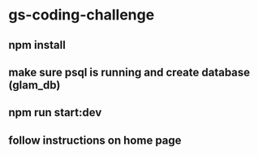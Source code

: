 # gs-coding-challenge
## npm install
## make sure psql is running and create database (glam_db)
## npm run start:dev
## follow instructions on home page
